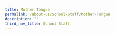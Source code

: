 ```yaml
---
title: Mother Tongue
permalink: /about-us/School-Staff/Mother-Tongue
description: ""
third_nav_title: School Staff
---
```

